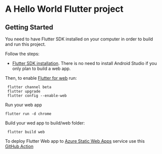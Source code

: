 # A Hello World Flutter project

## Getting Started

You need to have Flutter SDK installed on your computer in order to build and run this project.

Follow the steps:

- [Flutter SDK installation](https://flutter.dev/docs/get-started/install). There is no need to install Android Studio if you only plan to build a web app.

Then, to enable [Flutter for web](https://flutter.dev/docs/get-started/web) run:

```
 flutter channel beta
 flutter upgrade
 flutter config --enable-web
```

Run your web app

```
flutter run -d chrome
```

Build your wed app to build/web folder:

```
 flutter build web
```

To deploy Flutter Web app to [Azure Static Web Apps](https://docs.microsoft.com/learn/modules/publish-app-service-static-web-app-api) service use this [GitHub Action](https://github.com/webmaxru/hello-flutter/blob/master/.github/workflows/azure-static-web-apps-gentle-sky-0b647711e.yml)
